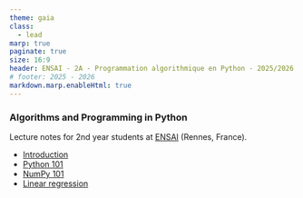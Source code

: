 ```yaml
---
theme: gaia
class:
  - lead
marp: true
paginate: true
size: 16:9
header: ENSAI - 2A - Programmation algorithmique en Python - 2025/2026
# footer: 2025 - 2026
markdown.marp.enableHtml: true
---
```


<style>

img[alt~="center"] {
  display: block;
  margin: 0 auto;
}
blockquote {
  background: #ffedcc;
  border-left: 10px solid #d1bf9d;
  margin: 1.5em 10px;
  padding: 0.5em 10px;
}
blockquote:before{
  content: unset;
}
blockquote:after{
  content: unset;
}
</style>

### Algorithms and Programming in Python

Lecture notes for 2nd year students at [ENSAI](https://ensai.fr/) (Rennes, France).

* [Introduction](https://bstaber.github.io/ensai-2a-prog-alg-ml/docs/introduction)
* [Python 101](https://bstaber.github.io/ensai-2a-prog-alg-ml/docs/python101)
* [NumPy 101](https://bstaber.github.io/ensai-2a-prog-alg-ml/docs/numpy101)
* [Linear regression](https://bstaber.github.io/ensai-2a-prog-alg-ml/docs/linear_regression)
